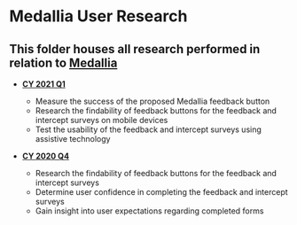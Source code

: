 # Medallia User Research

## This folder houses all research performed in relation to [Medallia](https://github.com/department-of-veterans-affairs/va.gov-team/tree/master/products/platform/medallia)

- **[CY 2021 Q1](https://github.com/department-of-veterans-affairs/va.gov-team/tree/master/products/platform/medallia/research/CY21-Q1)**
  - Measure the success of the proposed Medallia feedback button
  - Research the findability of feedback buttons for the feedback and intercept surveys on mobile devices
  - Test the usability of the feedback and intercept surveys using assistive technology

- **[CY 2020 Q4](https://github.com/department-of-veterans-affairs/va.gov-team/tree/master/products/platform/medallia/research/CY20-Q4)**
  - Research the findability of feedback buttons for the feedback and intercept surveys
  - Determine user confidence in completing the feedback and intercept surveys
  - Gain insight into user expectations regarding completed forms
  

